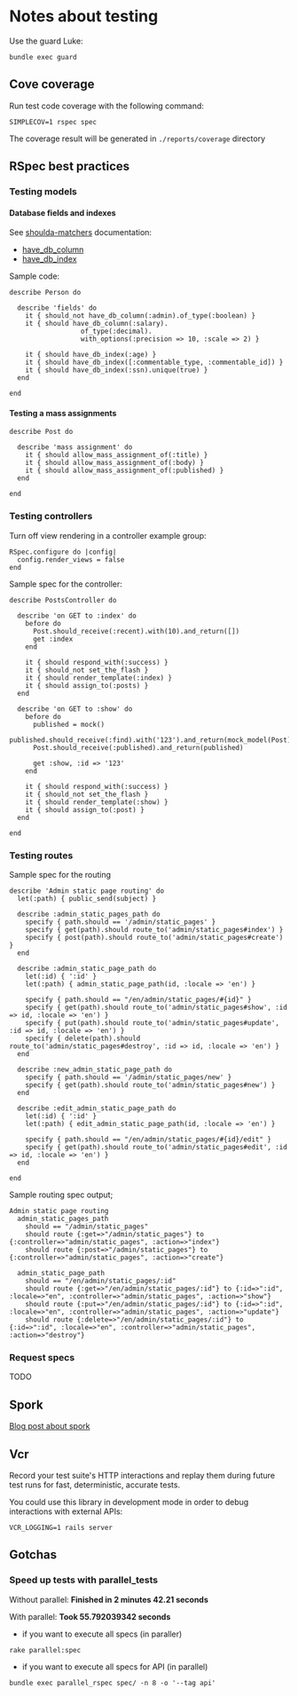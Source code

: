 # Notes about testing

Use the guard Luke:

    bundle exec guard

## Cove coverage

Run test code coverage with the following command:

    SIMPLECOV=1 rspec spec

The coverage result will be generated in `./reports/coverage` directory

## RSpec best practices

### Testing models

#### Database fields and indexes

See [shoulda-matchers](https://github.com/thoughtbot/shoulda-matchers) documentation:

* [have\_db\_column](http://rdoc.info/github/thoughtbot/shoulda-matchers/Shoulda/Matchers/ActiveRecord:have_db_column)
* [have\_db\_index](http://rdoc.info/github/thoughtbot/shoulda-matchers/Shoulda/Matchers/ActiveRecord:have_db_index)

Sample code:

    describe Person do

      describe 'fields' do
        it { should_not have_db_column(:admin).of_type(:boolean) }
        it { should have_db_column(:salary).
                      of_type(:decimal).
                      with_options(:precision => 10, :scale => 2) }

        it { should have_db_index(:age) }
        it { should have_db_index([:commentable_type, :commentable_id]) }
        it { should have_db_index(:ssn).unique(true) }
      end

    end

#### Testing a mass assignments

    describe Post do

      describe 'mass assignment' do
        it { should allow_mass_assignment_of(:title) }
        it { should allow_mass_assignment_of(:body) }
        it { should allow_mass_assignment_of(:published) }
      end

    end

### Testing controllers

Turn off view rendering in a controller example group:

    RSpec.configure do |config|
      config.render_views = false
    end

Sample spec for the controller:

    describe PostsController do

      describe 'on GET to :index' do
        before do
          Post.should_receive(:recent).with(10).and_return([])
          get :index
        end

        it { should respond_with(:success) }
        it { should_not set_the_flash }
        it { should render_template(:index) }
        it { should assign_to(:posts) }
      end

      describe 'on GET to :show' do
        before do
          published = mock()
          published.should_receive(:find).with('123').and_return(mock_model(Post))
          Post.should_receive(:published).and_return(published)

          get :show, :id => '123'
        end

        it { should respond_with(:success) }
        it { should_not set_the_flash }
        it { should render_template(:show) }
        it { should assign_to(:post) }
      end

    end

### Testing routes

Sample spec for the routing

    describe 'Admin static page routing' do
      let(:path) { public_send(subject) }

      describe :admin_static_pages_path do
        specify { path.should == '/admin/static_pages' }
        specify { get(path).should route_to('admin/static_pages#index') }
        specify { post(path).should route_to('admin/static_pages#create') }
      end

      describe :admin_static_page_path do
        let(:id) { ':id' }
        let(:path) { admin_static_page_path(id, :locale => 'en') }

        specify { path.should == "/en/admin/static_pages/#{id}" }
        specify { get(path).should route_to('admin/static_pages#show', :id => id, :locale => 'en') }
        specify { put(path).should route_to('admin/static_pages#update', :id => id, :locale => 'en') }
        specify { delete(path).should route_to('admin/static_pages#destroy', :id => id, :locale => 'en') }
      end

      describe :new_admin_static_page_path do
        specify { path.should == '/admin/static_pages/new' }
        specify { get(path).should route_to('admin/static_pages#new') }
      end

      describe :edit_admin_static_page_path do
        let(:id) { ':id' }
        let(:path) { edit_admin_static_page_path(id, :locale => 'en') }

        specify { path.should == "/en/admin/static_pages/#{id}/edit" }
        specify { get(path).should route_to('admin/static_pages#edit', :id => id, :locale => 'en') }
      end

    end

Sample routing spec output;

    Admin static page routing
      admin_static_pages_path
        should == "/admin/static_pages"
        should route {:get=>"/admin/static_pages"} to {:controller=>"admin/static_pages", :action=>"index"}
        should route {:post=>"/admin/static_pages"} to {:controller=>"admin/static_pages", :action=>"create"}

      admin_static_page_path
        should == "/en/admin/static_pages/:id"
        should route {:get=>"/en/admin/static_pages/:id"} to {:id=>":id", :locale=>"en", :controller=>"admin/static_pages", :action=>"show"}
        should route {:put=>"/en/admin/static_pages/:id"} to {:id=>":id", :locale=>"en", :controller=>"admin/static_pages", :action=>"update"}
        should route {:delete=>"/en/admin/static_pages/:id"} to {:id=>":id", :locale=>"en", :controller=>"admin/static_pages", :action=>"destroy"}

### Request specs

TODO

## Spork

[Blog post about spork](http://ablogaboutcode.com/2011/05/18/spork-rspec-sham-and-caching-classes)

## Vcr

Record your test suite's HTTP interactions and replay them during future test runs for fast, deterministic, accurate tests.

You could use this library in development mode in order to debug interactions with external APIs:

    VCR_LOGGING=1 rails server

## Gotchas

### Speed up tests with parallel_tests

Without parallel: **Finished in 2 minutes 42.21 seconds**

With parallel: **Took 55.792039342 seconds**

* if you want to execute all specs (in paraller)

```
rake parallel:spec
```

* if you want to execute all specs for API (in parallel)

```
bundle exec parallel_rspec spec/ -n 8 -o '--tag api'
```
